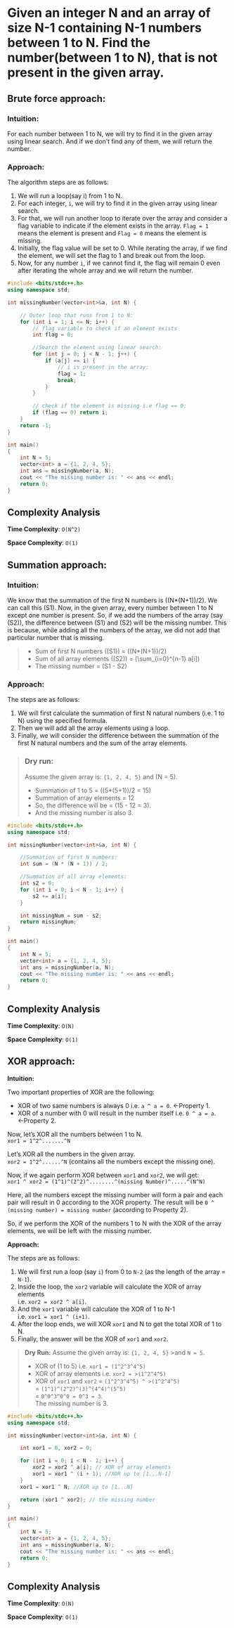 # Given an integer N and an array of size N-1 containing N-1 numbers between 1 to N. Find the number(between 1 to N), that is not present in the given array.

## Brute force approach:

### Intuition:
For each number between 1 to N, we will try to find it in the given array using linear search. And if we don’t find any of them, we will return the number.

### Approach:
The algorithm steps are as follows:

1. We will run a loop(say i) from 1 to N.
2. For each integer, `i`, we will try to find it in the given array using linear search.
3. For that, we will run another loop to iterate over the array and consider a flag variable to indicate if the element exists in the array. `Flag = 1` means the element is present and `Flag = 0` means the element is missing.
4. Initially, the flag value will be set to 0. While iterating the array, if we find the element, we will set the flag to 1 and break out from the loop.
5. Now, for any number `i`, if we cannot find it, the flag will remain 0 even after iterating the whole array and we will return the number.


```cpp
#include <bits/stdc++.h>
using namespace std;

int missingNumber(vector<int>&a, int N) {

    // Outer loop that runs from 1 to N:
    for (int i = 1; i <= N; i++) {
        // flag variable to check if an element exists
        int flag = 0;

        //Search the element using linear search:
        for (int j = 0; j < N - 1; j++) {
            if (a[j] == i) {
                // i is present in the array:
                flag = 1;
                break;
            }
        }

        // check if the element is missing i.e flag == 0:
        if (flag == 0) return i;
    }
    return -1;
}

int main()
{
    int N = 5;
    vector<int> a = {1, 2, 4, 5};
    int ans = missingNumber(a, N);
    cout << "The missing number is: " << ans << endl;
    return 0;
}
```

## Complexity Analysis

**Time Complexity**: `O(N^2)`

**Space Complexity**: `O(1)`

## Summation approach:

### Intuition:
We know that the summation of the first N numbers is \((N*(N+1))/2\). We can call this \(S1\). Now, in the given array, every number between 1 to N except one number is present. So, if we add the numbers of the array (say \(S2\)), the difference between \(S1\) and \(S2\) will be the missing number. This is because, while adding all the numbers of the array, we did not add that particular number that is missing.

> - Sum of first N numbers (\(S1\)) = \((N*(N+1))/2\)  
> - Sum of all array elements (\(S2\)) = \(\sum_{i=0}^{n-1} a[i]\)  
> - The missing number = \(S1 - S2\)

### Approach:
The steps are as follows:

1. We will first calculate the summation of first N natural numbers (i.e. 1 to N) using the specified formula.
2. Then we will add all the array elements using a loop.
3. Finally, we will consider the difference between the summation of the first N natural numbers and the sum of the array elements.

> ### Dry run:
> Assume the given array is: `{1, 2, 4, 5}` and \(N = 5\).
>
> - Summation of 1 to 5 = \((5*(5+1))/2 = 15\)  
> - Summation of array elements = 12  
> - So, the difference will be = \(15 - 12 = 3\).  
> - And the missing number is also 3.


```cpp
#include <bits/stdc++.h>
using namespace std;

int missingNumber(vector<int>&a, int N) {

    //Summation of first N numbers:
    int sum = (N * (N + 1)) / 2;

    //Summation of all array elements:
    int s2 = 0;
    for (int i = 0; i < N - 1; i++) {
        s2 += a[i];
    }

    int missingNum = sum - s2;
    return missingNum;
}

int main()
{
    int N = 5;
    vector<int> a = {1, 2, 4, 5};
    int ans = missingNumber(a, N);
    cout << "The missing number is: " << ans << endl;
    return 0;
}
```

## Complexity Analysis

**Time Complexity**: `O(N)`

**Space Complexity**: `O(1)`

## XOR approach:

**Intuition:**

Two important properties of XOR are the following:

- XOR of two same numbers is always 0 i.e. `a ^ a = 0`. ←Property 1.
- XOR of a number with 0 will result in the number itself i.e. `0 ^ a = a`. ←Property 2.

Now, let’s XOR all the numbers between 1 to N.  
`xor1 = 1^2^.......^N`

Let’s XOR all the numbers in the given array.  
`xor2 = 1^2^......^N` (contains all the numbers except the missing one).

Now, if we again perform XOR between `xor1` and `xor2`, we will get:  
`xor1 ^ xor2 = (1^1)^(2^2)^........^(missing Number)^.....^(N^N)`

Here, all the numbers except the missing number will form a pair and each pair will result in 0 according to the XOR property. The result will be `0 ^ (missing number) = missing number` (according to Property 2).

So, if we perform the XOR of the numbers 1 to N with the XOR of the array elements, we will be left with the missing number.

**Approach:**

The steps are as follows:

1. We will first run a loop (say `i`) from 0 to `N-2` (as the length of the array = `N-1`).
2. Inside the loop, the `xor2` variable will calculate the XOR of array elements  
   i.e. `xor2 = xor2 ^ a[i]`.
3. And the `xor1` variable will calculate the XOR of 1 to N-1  
   i.e. `xor1 = xor1 ^ (i+1)`.
4. After the loop ends, we will XOR `xor1` and N to get the total XOR of 1 to N.
5. Finally, the answer will be the XOR of `xor1` and `xor2`.

>**Dry Run:**
>Assume the given array is: `{1, 2, 4, 5}` >and `N = 5`.
>- XOR of (1 to 5) i.e. `xor1 = (1^2^3^4^5)`
>- XOR of array elements i.e. `xor2 = >(1^2^4^5)`
>- XOR of `xor1` and `xor2` = `(1^2^3^4^5) ^ >(1^2^4^5)`  
>  = `(1^1)^(2^2)^(3)^(4^4)^(5^5)`  
>  = `0^0^3^0^0 = 0^3 = 3`.  
>  The missing number is 3.


```cpp
#include <bits/stdc++.h>
using namespace std;

int missingNumber(vector<int>&a, int N) {

    int xor1 = 0, xor2 = 0;

    for (int i = 0; i < N - 1; i++) {
        xor2 = xor2 ^ a[i]; // XOR of array elements
        xor1 = xor1 ^ (i + 1); //XOR up to [1...N-1]
    }
    xor1 = xor1 ^ N; //XOR up to [1...N]

    return (xor1 ^ xor2); // the missing number
}

int main()
{
    int N = 5;
    vector<int> a = {1, 2, 4, 5};
    int ans = missingNumber(a, N);
    cout << "The missing number is: " << ans << endl;
    return 0;
}
```

## Complexity Analysis

**Time Complexity**: `O(N)`

**Space Complexity**: `O(1)`